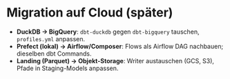 # Migration auf Cloud (später)

- **DuckDB → BigQuery**: `dbt-duckdb` gegen `dbt-bigquery` tauschen, `profiles.yml` anpassen.
- **Prefect (lokal) → Airflow/Composer**: Flows als Airflow DAG nachbauen; dieselben dbt Commands.
- **Landing (Parquet) → Objekt-Storage**: Writer austauschen (GCS, S3), Pfade in Staging-Models anpassen.
